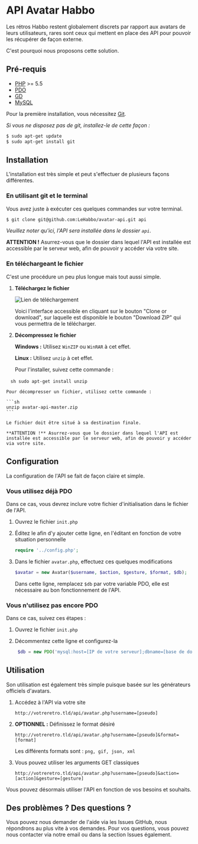 # API Avatar Habbo 

Les rétros Habbo restent globalement discrets par rapport aux avatars de leurs utilisateurs, rares sont ceux qui mettent en place des API pour pouvoir les récupérer de façon externe.

C'est pourquoi nous proposons cette solution.

## Pré-requis

- [PHP](http://php.net) >= 5.5
- [PDO](http://php.net/manual/fr/class.pdo.php)
- [GD](http://php.net/manual/fr/book.image.php)
- [MySQL](http://mysql.com)

Pour la première installation, vous nécessitez [Git](http://git-scm.com).

_Si vous ne disposez pas de git, installez-le de cette façon :_
```sh
$ sudo apt-get update
$ sudo apt-get install git
```

## Installation

L'installation est très simple et peut s'effectuer de plusieurs façons différentes.

### En utilisant git et le terminal

Vous avez juste à exécuter ces quelques commandes sur votre terminal.

```sh
$ git clone git@github.com:LeHabbo/avatar-api.git api
```

_Veuillez noter qu'ici, l'API sera installée dans le dossier `api`_.

**ATTENTION !** Asurrez-vous que le dossier dans lequel l'API est installée est accessible par le serveur web, afin de pouvoir y accéder via votre site.

### En téléchargeant le fichier

C'est une procédure un peu plus longue mais tout aussi simple.

1. **Téléchargez le fichier**
   
   ![Lien de téléchargement](https://puu.sh/s7i2z/368bac8c6b.png)

   Voici l'interface accessible en cliquant sur le bouton "Clone or download", sur laquelle est disponible le bouton "Download ZIP" qui vous permettra de le télécharger.
   
2. **Décompressez le fichier**
   
   **Windows :** Utilisez `WinZIP` ou `WinRAR` à cet effet.

   **Linux :** Utilisez `unzip` à cet effet.
   
    Pour l'installer, suivez cette commande :
    
    ```sh
    sudo apt-get install unzip
    ```
    
    Pour décompresser un fichier, utilisez cette commande :
    
    ```sh
    unzip avatar-api-master.zip
    ```
    
    Le fichier doit être situé à sa destination finale.
    
    **ATTENTION !** Asurrez-vous que le dossier dans lequel l'API est installée est accessible par le serveur web, afin de pouvoir y accéder via votre site.

## Configuration

La configuration de l'API se fait de façon claire et simple.

### Vous utilisez déjà PDO

Dans ce cas, vous devrez inclure votre fichier d'initialisation dans le fichier de l'API.

1. Ouvrez le fichier `init.php`
2. Éditez le afin d'y ajouter cette ligne, en l'éditant en fonction de votre situation personnelle

   ```php
   require '../config.php';
   ```
3. Dans le fichier `avatar.php`, effectuez ces quelques modifications

   ```php
   $avatar = new Avatar($username, $action, $gesture, $format, $db);
   ```
   
   Dans cette ligne, remplacez `$db` par votre variable PDO, elle est nécessaire au bon fonctionnement de l'API.

### Vous n'utilisez pas encore PDO

Dans ce cas, suivez ces étapes :

1. Ouvrez le fichier `init.php`
2. Décommentez cette ligne et configurez-la

   ```php
    $db = new PDO('mysql:host=[IP de votre serveur];dbname=[base de données]', '[utilisateur]', '[mot de passe]');
    ```

## Utilisation

Son utilisation est également très simple puisque basée sur les générateurs officiels d'avatars.

1. Accédez à l'API via votre site

   ```
   http://votreretro.tld/api/avatar.php?username=[pseudo]
   ```
2. **OPTIONNEL :** Définissez le format désiré

   ```
   http://votreretro.tld/api/avatar.php?username=[pseudo]&format=[format]
   ```
   
   Les différents formats sont : `png, gif, json, xml`
3. Vous pouvez utiliser les arguments GET classiques

   ```
   http://votreretro.tld/api/avatar.php?username=[pseudo]&action=[action]&gesture=[gesture]
   ```
   
Vous pouvez désormais utiliser l'API en fonction de vos besoins et souhaits.

## Des problèmes ? Des questions ?

Vous pouvez nous demander de l'aide via les Issues GitHub, nous répondrons au plus vite à vos demandes.
Pour vos questions, vous pouvez nous contacter via notre email ou dans la section Issues également.


